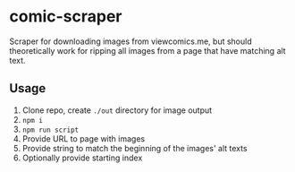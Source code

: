 # comic-scraper
Scraper for downloading images from viewcomics.me, but should theoretically work for ripping all images from a page that have matching alt text.

## Usage
1. Clone repo, create `./out` directory for image output  
2. `npm i` 
3. `npm run script` 
4. Provide URL to page with images 
5. Provide string to match the beginning of the images' alt texts 
6. Optionally provide starting index
